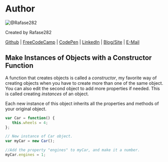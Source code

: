 # Author
![@Rafase282](https://avatars0.githubusercontent.com/Rafase282?&s=128)

Created by Rafase282

[Github](https://github.com/Rafase282) | [FreeCodeCamp](http://www.freecodecamp.com/rafase282) | [CodePen](http://codepen.io/Rafase282/) | [LinkedIn](https://www.linkedin.com/in/rafase282) | [Blog/Site](https://rafase282.wordpress.com/) | [E-Mail](mailto:rafase282@gmail.com)

## Make Instances of Objects with a Constructor Function
A function that creates objects is called a _constructor_, my favorite way of creating objects when you have to create more than one of the same object. You can also edit the second object to add more properties if needed. This is called creating _instances_ of an object.

Each new instance of this object inherits all the properties and methods of your original object.

```js
var Car = function() {
   this.wheels = 4;
};

// New instance of Car object.
var myCar = new Car();

//Add the property "engines" to myCar, and make it a number.
myCar.engines = 1;
```
